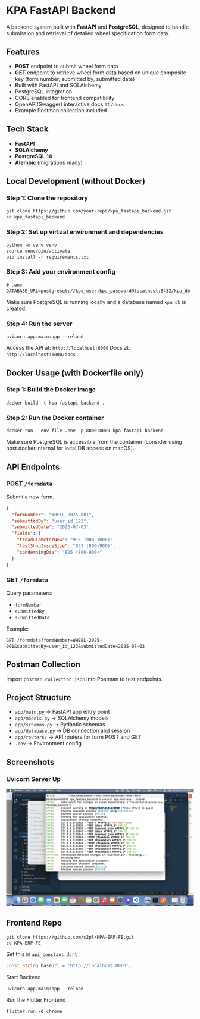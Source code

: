 # KPA FastAPI Backend

A backend system built with **FastAPI** and **PostgreSQL**, designed to handle submission and retrieval of detailed wheel specification form data.

## Features

- **POST** endpoint to submit wheel form data
- **GET** endpoint to retrieve wheel form data based on unique composite key (form number, submitted by, submitted date)
- Built with FastAPI and SQLAlchemy
- PostgreSQL integration
- CORS enabled for frontend compatibility
- OpenAPI(Swagger) interactive docs at `/docs`
- Example Postman collection included

## Tech Stack

- **FastAPI**
- **SQLAlchemy**
- **PostgreSQL 14**
- **Alembic** (migrations ready)

## Local Development (without Docker)

### Step 1: Clone the repository
```
git clone https://github.com/your-repo/kpa_fastapi_backend.git
cd kpa_fastapi_backend
```

### Step 2: Set up virtual environment and dependencies
```
python -m venv venv
source venv/bin/activate
pip install -r requirements.txt
```

### Step 3: Add your environment config
```env
# .env
DATABASE_URL=postgresql://kpa_user:kpa_password@localhost:5432/kpa_db
```

Make sure PostgreSQL is running locally and a database named `kpa_db` is created.

### Step 4: Run the server
```
uvicorn app.main:app --reload
```

Access the API at: `http://localhost:8000`
Docs at: `http://localhost:8000/docs`

## Docker Usage (with Dockerfile only)

### Step 1: Build the Docker image
```
docker build -t kpa-fastapi-backend .
```

### Step 2: Run the Docker container
```
docker run --env-file .env -p 8000:8000 kpa-fastapi-backend
```

Make sure PostgreSQL is accessible from the container (consider using host.docker.internal for local DB access on macOS).

## API Endpoints

### POST `/formdata`
Submit a new form.

```json
{
  "formNumber": "WHEEL-2025-001",
  "submittedBy": "user_id_123",
  "submittedDate": "2025-07-03",
  "fields": {
    "treadDiameterNew": "915 (900-1000)",
    "lastShopIssueSize": "837 (800-900)",
    "condemningDia": "825 (800-900)"
  }
}
```

### GET `/formdata`
Query parameters:
- `formNumber`
- `submittedBy`
- `submittedDate`

Example:
```
GET /formdata?formNumber=WHEEL-2025-001&submittedBy=user_id_123&submittedDate=2025-07-03
```

## Postman Collection
Import `postman_collection.json` into Postman to test endpoints.

## Project Structure
- `app/main.py` → FastAPI app entry point
- `app/models.py` → SQLAlchemy models
- `app/schemas.py` → Pydantic schemas
- `app/database.py` → DB connection and session
- `app/routers/` → API routers for form POST and GET
- `.env` → Environment config

## Screenshots

### Uvicorn Server Up
![uvicorn_server_up(main+API)](https://github.com/vbx14/kpa_fastapi_backend/blob/4a4e29f2d6c839a9ad62677b57a834683255ad72/screenshots/uvicorn_server_up(main%2BAPI).png)

## Frontend Repo

```
git clone https://github.com/s2pl/KPA-ERP-FE.git
cd KPA-ERP-FE
```

Set this in `api_constant.dart`
```dart
const String baseUrl = 'http://localhost:8000';
```

Start Backend
```
uvicorn app.main:app --reload
```
Run the Flutter Frontend
```
flutter run -d chrome
```